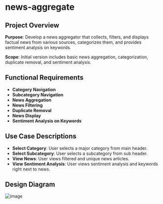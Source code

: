# news-aggregate

## Project Overview
**Purpose**: Develop a news aggregator that collects, filters, and displays factual news from various sources, categorizes them, and provides sentiment analysis on keywords.

**Scope**: Initial version includes basic news aggregation, categorization, duplicate removal, and sentiment analysis.

## Functional Requirements
- **Category Navigation**
- **Subcategory Navigation**
- **News Aggregation**
- **News Filtering**
- **Duplicate Removal**
- **News Display**
- **Sentiment Analysis on Keywords**

## Use Case Descriptions
- **Select Category**: User selects a major category from main header.
- **Select Subcategory**: User selects a subcategory from sub header.
- **View News**: User views filtered and unique news articles.
- **View Sentiment Analysis**: User views sentiment analysis and keywords right next to news.

## Design  Diagram
![image](https://github.com/user-attachments/assets/4a6a2d0d-cc21-455f-beb7-de327ca29b32)







